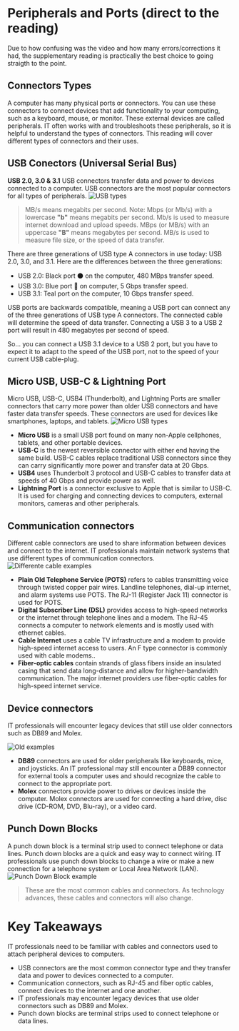 # Peripherals and Ports (direct to the reading)
Due to how confusing was the video and how many errors/corrections it had, the supplementary reading is practically the best choice to going straigth to the point.

## Connectors Types

A computer has many physical ports or connectors. You can use these connectors to connect devices that add functionality to your computing, such as a keyboard, mouse, or monitor. These external devices are called peripherals. IT often works with and troubleshoots these peripherals, so it is helpful to understand the types of connectors. This reading will cover different types of connectors and their uses.

## USB Conectors (Universal Serial Bus)

**USB 2.0, 3.0 & 3.1**
USB connectors transfer data and power to devices connected to a computer. USB connectors are the most popular connectors for all types of peripherals.
![USB types](https://d3c33hcgiwev3.cloudfront.net/imageAssetProxy.v1/k7tDxA_7StS7Q8QP--rU4A_098a56ccc2d64db2b6b170ed1b281ff1_Google__Connectors-Image-1---USB-Type-A.png?expiry=1675209600000&hmac=IXFahCChJ-GvVO2LLQWH5ohtGIEc1bcor_7lCxhMREI)

>MB/s means megabits per second. Note: Mbps (or Mb/s) with a lowercase **"b"** means megabits per second. Mb/s is used to measure internet download and upload speeds. MBps (or MB/s) with an uppercase **"B"** means megabytes per second. MB/s is used to measure file size, or the speed of data transfer.

There are three generations of USB type A connectors in use today: USB 2.0, 3.0, and 3.1. Here are the differences between the three generations:

- USB 2.0: Black port :black_circle: on the computer, 480 MBps transfer speed.
- USB 3.0: Blue port :large_blue_circle: on computer, 5 Gbps transfer speed.
- USB 3.1: Teal port on the computer, 10 Gbps transfer speed.

USB ports are backwards compatible, meaning a USB port can connect any of the three generations of USB type A connectors. The connected cable will determine the speed of data transfer. Connecting a USB 3 to a USB 2 port will result in 480 megabytes per second of speed.

So... you can connect a USB 3.1 device to a USB 2 port, but you have to expect it to adapt to the speed of the USB port, not to the speed of your current USB cable-plug.

## Micro USB, USB-C & Lightning Port

Micro USB, USB-C, USB4 (Thunderbolt), and Lightning Ports are smaller connectors that carry more power than older USB connectors and have faster data transfer speeds. These connectors are used for devices like smartphones, laptops, and tablets.
![Micro USB types](https://d3c33hcgiwev3.cloudfront.net/imageAssetProxy.v1/KcuB_jr2QySLgf469kMkKw_e81e401239bd40909e7a82815b29e1f1_Google__Connectors-Image-2---Micro-USB-.png?expiry=1675209600000&hmac=ae95OGUJPtN2cQBNzIspPdSvLp9AzZSJbBgZzb6P6fk)

- **Micro USB** is a small USB port found on many non-Apple cellphones, tablets, and other portable devices. 
- **USB-C** is the newest reversible connector with either end having the same build. USB-C cables replace traditional USB connectors since they can carry significantly more power and transfer data at 20 Gbps.  
- **USB4** uses Thunderbolt 3 protocol and USB-C cables to transfer data at speeds of 40 Gbps and provide power as well. 
- **Lightning Port** is a connector exclusive to Apple that is similar to USB-C. It is used for charging and connecting devices to computers, external monitors, cameras and other peripherals.

## Communication connectors

Different cable connectors are used to share information between devices and connect to the internet. IT professionals maintain network systems that use different types of communication connectors.
![Differente cable examples](https://d3c33hcgiwev3.cloudfront.net/imageAssetProxy.v1/BJ-s4hYlSHyfrOIWJeh8tA_74376530a07443848370eef2dbdb5ff1_Google__Connectors-Image-3---Communication-Connectors.png?expiry=1675209600000&hmac=LQHfvLvuZAFRJXIufUPXtEUOi_DSnsFCBS3-rkMk4qQ)

- **Plain Old Telephone Service (POTS)** refers to cables transmitting voice through twisted copper pair wires. Landline telephones, dial-up internet, and alarm systems use POTS. The RJ-11 (Register Jack 11) connector is used for POTS.
- **Digital Subscriber Line (DSL)** provides access to high-speed networks or the internet through telephone lines and a modem. The RJ-45 connects a computer to network elements and is mostly used with ethernet cables. 
- **Cable Internet** uses a cable TV infrastructure and a modem to provide high-speed internet access to users. An F type connector is commonly used with cable modems.. 
- **Fiber-optic cables** contain strands of glass fibers inside an insulated casing that send data long-distance and allow for higher-bandwidth communication. The major internet providers use fiber-optic cables for high-speed internet service. 

## Device connectors

IT professionals will encounter legacy devices that still use older connectors such as DB89 and Molex.

![Old examples](https://d3c33hcgiwev3.cloudfront.net/imageAssetProxy.v1/DHwhaYo9Syu8IWmKPdsrcQ_08ba26c0285e4d9fa62d846ca9532ff1_Google__Connectors-Image-4---Device-Connectors-.png?expiry=1675209600000&hmac=CxVPtdvTB_yyhO6lX6IRd9jQjTW1tLzia8bhjf9TE7g)

- **DB89** connectors are used for older peripherals like keyboards, mice, and joysticks. An IT professional may still encounter a DB89 connector for external tools a computer uses and should recognize the cable to connect to the appropriate port.
- **Molex** connectors provide power to drives or devices inside the computer. Molex connectors are used for connecting a hard drive, disc drive (CD-ROM, DVD, Blu-ray), or a video card.

## Punch Down Blocks

A punch down block is a terminal strip used to connect telephone or data lines. Punch down blocks are a quick and easy way to connect wiring. IT professionals use punch down blocks to change a wire or make a new connection for a telephone system or Local Area Network (LAN).
![Punch Down Block example](https://d3c33hcgiwev3.cloudfront.net/imageAssetProxy.v1/4jOABzM0TM6zgAczNNzOsQ_8539b861695a4fb582c98b11140820f1_Google__Connectors-Image-5---Punch-Down-Blocks-.png?expiry=1675209600000&hmac=EuMO3eoINRrgoZDSuq4L9ebWpnSP0VxCbYv1AmwWTbw)

>These are the most common cables and connectors. As technology advances, these cables and connectors will also change. 

# Key Takeaways
IT professionals need to be familiar with cables and connectors used to attach peripheral devices to computers. 

- USB connectors are the most common connector type and they transfer data and power to devices connected to a computer.
- Communication connectors, such as RJ-45 and fiber optic cables, connect devices to the internet and one another.
- IT professionals may encounter legacy devices that use older connectors such as DB89 and Molex.
- Punch down blocks are terminal strips used to connect telephone or data lines.